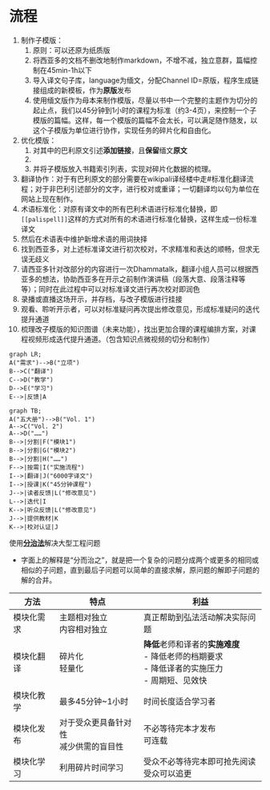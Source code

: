 # 流程

1. 制作子模版：
   1. 原则：可以还原为纸质版
   2. 将西亚多的文档不删改地制作markdown，不增不减，独立意群，篇幅控制在45min-1h以下
   3. 导入译文句子库，language为缅文，分配Channel ID=原版，程序生成链接组成的新模板，作为**原版**发布
   4. 使用缅文版作为母本来制作模版，尽量以书中一个完整的主题作为切分的起止点，我们以45分钟到1小时的课程为标准（约3-4页），来控制一个子模版的篇幅。这样，每一个模版的篇幅不会太长，可以满足随作随发，以这个子模版为单位进行协作，实现任务的碎片化和自由化。
2. 优化模版：
   1. 对其中的巴利原文引述**添加链接**，且**保留**缅文**原文**
   2. 
   3. 并将子模版放入书籍索引列表，实现对碎片化数据的梳理。
3. 翻译协作：对于有巴利原文的部分需要在wikipali译经楼中走#标准化翻译流程；对于非巴利引述部分的文字，进行校对或重译；一切翻译均以句为单位在网站上现在制作。
4. 术语标准化：对原有译文中的所有巴利术语进行标准化替换，即`[[palispell]]`这样的方式对所有的术语进行标准化替换，这样生成一份标准译文
5. 然后在术语表中维护新增术语的用词抉择
6. 找到西亚多，对上述标准译文进行初次校对，不求精准和表达的顺畅，但求无误无歧义
7. 请西亚多针对改部分的内容进行一次Dhammatalk，翻译小组人员可以根据西亚多的想法，协助西亚多在开示之前制作演讲稿（段落大意、段落注释等等）；同时在此过程中可以对标准译文进行再次校对即润色
8. 录播或直播这场开示，并存档，与改子模版进行挂接
9.  观看、聆听开示者，可以对标准疑问再次提出修改意见，形成标准疑问的迭代提升通道
10. 梳理改子模版的知识图谱（未来功能），找出更加合理的课程编排方案，对课程视频形成迭代提升通道。（包含知识点微视频的切分和制作）

```mermaid
graph LR;
A("需求")-->B("立项")
B-->C("翻译")
C-->D("教学")
D-->E("学习")
E-->|反馈|A
```
```mermaid
graph TB;
A("五大册")-->B("Vol. 1")
A-->C("Vol. 2")
A-->D("……")
B-->|分割|F("模块1")
B-->|分割|G("模块2")
B-->|分割|H("……")
F-->|按需|I("实施流程")
I-->|翻译|J("6000字译文")
I-->|授课|K("45分钟课程")
J-->|读者反馈|L("修改意见")
L-->|迭代|I
K-->|听众反馈|L("修改意见")
J-->|提供教材|K
K-->|校对认证|J
```

使用[**分治法**](https://zh.wikipedia.org/wiki/%E5%88%86%E6%B2%BB%E6%B3%95)解决大型工程问题

- 字面上的解释是“分而治之”，就是把一个复杂的问题分成两个或更多的相同或相似的子问题，直到最后子问题可以简单的直接求解，原问题的解即子问题的解的合并。

|方法|特点|利益|
|---|---|---|
|模块化需求|主题相对独立<br>内容相对独立|真正帮助到弘法活动解决实际问题|
| 模块化翻译<br> | 碎片化<br>轻量化 | **降低**老师和译者的**实施难度**<br>- 降低老师的档期要求<br>- 降低译者的实施压力<br>- 周期短、见效快 |
|模块化教学|最多45分钟~1小时|时间长度适合学习者|
|模块化发布|对于受众更具备针对性<br>减少供需的盲目性|不必等待完本才发布<br>可连载|
|模块化学习|利用碎片时间学习|受众不必等待完本即可抢先阅读<br>受众可以追更|